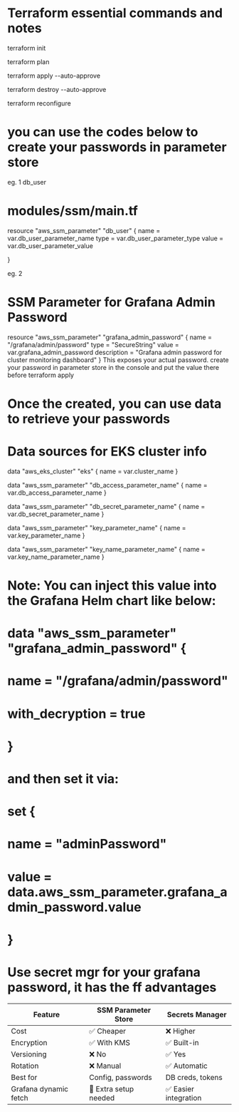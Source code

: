 # Terraform essential commands and notes
terraform init

terraform plan

terraform apply --auto-approve

terraform destroy --auto-approve

terraform reconfigure



# you can use the codes below to create your passwords in parameter store
eg. 1 db_user
# modules/ssm/main.tf
resource "aws_ssm_parameter" "db_user" {
  name  = var.db_user_parameter_name
  type  = var.db_user_parameter_type
  value = var.db_user_parameter_value

}

eg. 2
# SSM Parameter for Grafana Admin Password
resource "aws_ssm_parameter" "grafana_admin_password" {
  name        = "/grafana/admin/password"
  type        = "SecureString"
  value       = var.grafana_admin_password
  description = "Grafana admin password for cluster monitoring dashboard"
}
This exposes your actual password. create your password in parameter store in the console and put the value there before terraform apply

# Once the created, you can use data to retrieve your passwords
# Data sources for EKS cluster info

data "aws_eks_cluster" "eks" {
  name = var.cluster_name
}

data "aws_ssm_parameter" "db_access_parameter_name" {
  name = var.db_access_parameter_name
}

data "aws_ssm_parameter" "db_secret_parameter_name" {
  name = var.db_secret_parameter_name
}

data "aws_ssm_parameter" "key_parameter_name" {
  name = var.key_parameter_name
}


data "aws_ssm_parameter" "key_name_parameter_name" {
  name = var.key_name_parameter_name
}

# Note: You can inject this value into the Grafana Helm chart like below:
# data "aws_ssm_parameter" "grafana_admin_password" {
#   name            = "/grafana/admin/password"
#   with_decryption = true
# }
# 
# and then set it via:
# set {
#   name  = "adminPassword"
#   value = data.aws_ssm_parameter.grafana_admin_password.value
# }


 # Use secret mgr for your grafana password, it has the ff advantages
 | Feature               | SSM Parameter Store   | Secrets Manager      |
| --------------------- | --------------------- | -------------------- |
| Cost                  | ✅ Cheaper             | ❌ Higher             |
| Encryption            | ✅ With KMS            | ✅ Built-in           |
| Versioning            | ❌ No                  | ✅ Yes                |
| Rotation              | ❌ Manual              | ✅ Automatic          |
| Best for              | Config, passwords     | DB creds, tokens     |
| Grafana dynamic fetch | 🚧 Extra setup needed | ✅ Easier integration |


